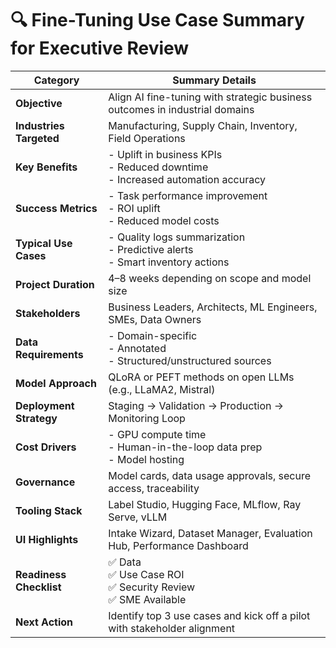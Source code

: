 
# 🔍 Fine-Tuning Use Case Summary for Executive Review

| **Category**           | **Summary Details**                                                                 |
|------------------------|-------------------------------------------------------------------------------------|
| **Objective**          | Align AI fine-tuning with strategic business outcomes in industrial domains         |
| **Industries Targeted**| Manufacturing, Supply Chain, Inventory, Field Operations                            |
| **Key Benefits**       | - Uplift in business KPIs  <br>- Reduced downtime  <br>- Increased automation accuracy |
| **Success Metrics**    | - Task performance improvement  <br>- ROI uplift  <br>- Reduced model costs          |
| **Typical Use Cases**  | - Quality logs summarization  <br>- Predictive alerts  <br>- Smart inventory actions |
| **Project Duration**   | 4–8 weeks depending on scope and model size                                         |
| **Stakeholders**       | Business Leaders, Architects, ML Engineers, SMEs, Data Owners                       |
| **Data Requirements**  | - Domain-specific  <br>- Annotated  <br>- Structured/unstructured sources            |
| **Model Approach**     | QLoRA or PEFT methods on open LLMs (e.g., LLaMA2, Mistral)                           |
| **Deployment Strategy**| Staging → Validation → Production → Monitoring Loop                                 |
| **Cost Drivers**       | - GPU compute time  <br>- Human-in-the-loop data prep  <br>- Model hosting           |
| **Governance**         | Model cards, data usage approvals, secure access, traceability                      |
| **Tooling Stack**      | Label Studio, Hugging Face, MLflow, Ray Serve, vLLM                                 |
| **UI Highlights**      | Intake Wizard, Dataset Manager, Evaluation Hub, Performance Dashboard               |
| **Readiness Checklist**| ✅ Data  <br>✅ Use Case ROI  <br>✅ Security Review  <br>✅ SME Available            |
| **Next Action**        | Identify top 3 use cases and kick off a pilot with stakeholder alignment            |
